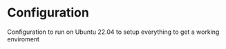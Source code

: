 # Configuration


Configuration to run on Ubuntu 22.04 to setup everything to get a working enviroment
